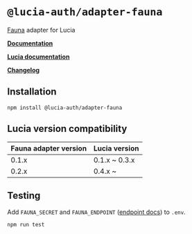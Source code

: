 # `@lucia-auth/adapter-fauna`

[Fauna](https://fauna.com) adapter for Lucia

**[Documentation](https://lucia-auth.vercel.app/learn/adapters/fauna)**

**[Lucia documentation](https://lucia-auth.vercel.app)**

**[Changelog](https://github.com/pilcrowOnPaper/lucia-auth/blob/main/packages/adapter-fauna/CHANGELOG.md)**

## Installation

```
npm install @lucia-auth/adapter-fauna
```

## Lucia version compatibility

| Fauna adapter version | Lucia version |
| --------------------- | ------------- |
| 0.1.x                 | 0.1.x ~ 0.3.x |
| 0.2.x                 | 0.4.x ~       |

## Testing

Add `FAUNA_SECRET` and `FAUNA_ENDPOINT` ([endpoint docs](https://docs.fauna.com/fauna/current/learn/understanding/region_groups#region-group-endpoints)) to `.env`.

```
npm run test
```
